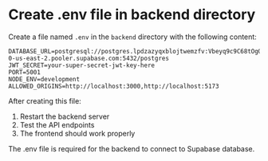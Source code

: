 # Create .env file in backend directory

Create a file named `.env` in the `backend` directory with the following content:

```
DATABASE_URL=postgresql://postgres.lpdzazyqxblojtwemzfv:Vbeyq9c9C68tOgOs@aws-0-us-east-2.pooler.supabase.com:5432/postgres
JWT_SECRET=your-super-secret-jwt-key-here
PORT=5001
NODE_ENV=development
ALLOWED_ORIGINS=http://localhost:3000,http://localhost:5173
```

After creating this file:

1. Restart the backend server
2. Test the API endpoints
3. The frontend should work properly

The .env file is required for the backend to connect to Supabase database. 